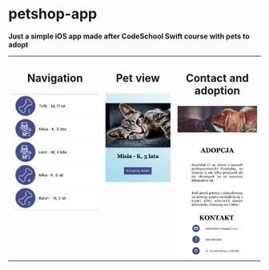 # petshop-app
<b>Just a simple iOS app made after CodeSchool Swift course with pets to adopt</b>
<table><tr><td valign="top" align="center">
<h2>Navigation</h2>

<img src="https://github.com/deidrah/petshop-app/blob/master/photos/nav.png" width="300">
</td><td valign="top" align="center">
<h2>Pet view</h2>

<img src="https://github.com/deidrah/petshop-app/blob/master/photos/pet2.png" width="300">
</td><td valign="top" align="center">
<h2>Contact and adoption</h2>

<img src="https://github.com/deidrah/petshop-app/blob/master/photos/contact.png" width="300">
</td></tr></table>
